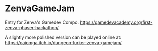 # ZenvaGameJam

Entry for Zenva's Gamedev Compo. https://gamedevacademy.org/first-zenva-phaser-hackathon/

A slightly more polished version can be played online at: https://caiomga.itch.io/dungeon-lurker-zenva-gamejam/
